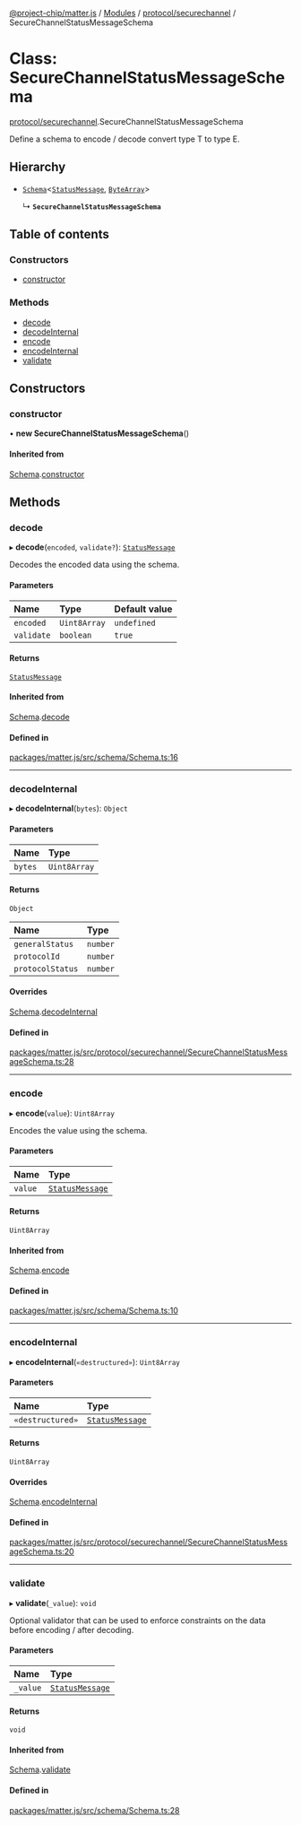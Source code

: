 [@project-chip/matter.js](../README.md) / [Modules](../modules.md) / [protocol/securechannel](../modules/protocol_securechannel.md) / SecureChannelStatusMessageSchema

# Class: SecureChannelStatusMessageSchema

[protocol/securechannel](../modules/protocol_securechannel.md).SecureChannelStatusMessageSchema

Define a schema to encode / decode convert type T to type E.

## Hierarchy

- [`Schema`](schema.Schema.md)<[`StatusMessage`](../modules/protocol_securechannel.md#statusmessage), [`ByteArray`](../modules/util.md#bytearray-1)\>

  ↳ **`SecureChannelStatusMessageSchema`**

## Table of contents

### Constructors

- [constructor](protocol_securechannel.SecureChannelStatusMessageSchema.md#constructor)

### Methods

- [decode](protocol_securechannel.SecureChannelStatusMessageSchema.md#decode)
- [decodeInternal](protocol_securechannel.SecureChannelStatusMessageSchema.md#decodeinternal)
- [encode](protocol_securechannel.SecureChannelStatusMessageSchema.md#encode)
- [encodeInternal](protocol_securechannel.SecureChannelStatusMessageSchema.md#encodeinternal)
- [validate](protocol_securechannel.SecureChannelStatusMessageSchema.md#validate)

## Constructors

### constructor

• **new SecureChannelStatusMessageSchema**()

#### Inherited from

[Schema](schema.Schema.md).[constructor](schema.Schema.md#constructor)

## Methods

### decode

▸ **decode**(`encoded`, `validate?`): [`StatusMessage`](../modules/protocol_securechannel.md#statusmessage)

Decodes the encoded data using the schema.

#### Parameters

| Name | Type | Default value |
| :------ | :------ | :------ |
| `encoded` | `Uint8Array` | `undefined` |
| `validate` | `boolean` | `true` |

#### Returns

[`StatusMessage`](../modules/protocol_securechannel.md#statusmessage)

#### Inherited from

[Schema](schema.Schema.md).[decode](schema.Schema.md#decode)

#### Defined in

[packages/matter.js/src/schema/Schema.ts:16](https://github.com/project-chip/matter.js/blob/5bdbf8d/packages/matter.js/src/schema/Schema.ts#L16)

___

### decodeInternal

▸ **decodeInternal**(`bytes`): `Object`

#### Parameters

| Name | Type |
| :------ | :------ |
| `bytes` | `Uint8Array` |

#### Returns

`Object`

| Name | Type |
| :------ | :------ |
| `generalStatus` | `number` |
| `protocolId` | `number` |
| `protocolStatus` | `number` |

#### Overrides

[Schema](schema.Schema.md).[decodeInternal](schema.Schema.md#decodeinternal)

#### Defined in

[packages/matter.js/src/protocol/securechannel/SecureChannelStatusMessageSchema.ts:28](https://github.com/project-chip/matter.js/blob/5bdbf8d/packages/matter.js/src/protocol/securechannel/SecureChannelStatusMessageSchema.ts#L28)

___

### encode

▸ **encode**(`value`): `Uint8Array`

Encodes the value using the schema.

#### Parameters

| Name | Type |
| :------ | :------ |
| `value` | [`StatusMessage`](../modules/protocol_securechannel.md#statusmessage) |

#### Returns

`Uint8Array`

#### Inherited from

[Schema](schema.Schema.md).[encode](schema.Schema.md#encode)

#### Defined in

[packages/matter.js/src/schema/Schema.ts:10](https://github.com/project-chip/matter.js/blob/5bdbf8d/packages/matter.js/src/schema/Schema.ts#L10)

___

### encodeInternal

▸ **encodeInternal**(`«destructured»`): `Uint8Array`

#### Parameters

| Name | Type |
| :------ | :------ |
| `«destructured»` | [`StatusMessage`](../modules/protocol_securechannel.md#statusmessage) |

#### Returns

`Uint8Array`

#### Overrides

[Schema](schema.Schema.md).[encodeInternal](schema.Schema.md#encodeinternal)

#### Defined in

[packages/matter.js/src/protocol/securechannel/SecureChannelStatusMessageSchema.ts:20](https://github.com/project-chip/matter.js/blob/5bdbf8d/packages/matter.js/src/protocol/securechannel/SecureChannelStatusMessageSchema.ts#L20)

___

### validate

▸ **validate**(`_value`): `void`

Optional validator that can be used to enforce constraints on the data before encoding / after decoding.

#### Parameters

| Name | Type |
| :------ | :------ |
| `_value` | [`StatusMessage`](../modules/protocol_securechannel.md#statusmessage) |

#### Returns

`void`

#### Inherited from

[Schema](schema.Schema.md).[validate](schema.Schema.md#validate)

#### Defined in

[packages/matter.js/src/schema/Schema.ts:28](https://github.com/project-chip/matter.js/blob/5bdbf8d/packages/matter.js/src/schema/Schema.ts#L28)
